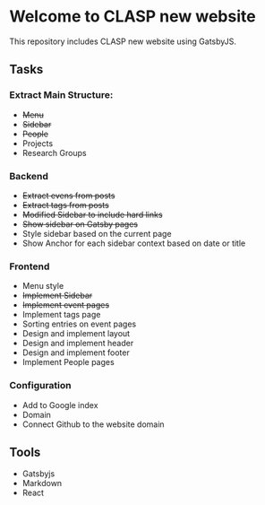 # Welcome to CLASP new website
This repository includes CLASP new website using GatsbyJS.

## Tasks
### Extract Main Structure:
- ~~Menu~~
- ~~Sidebar~~
-  ~~People~~
- Projects
- Research Groups

### Backend
- ~~Extract evens from posts~~
- ~~Extract tags from posts~~
-  ~~Modified Sidebar to include hard links~~
- ~~Show sidebar on Gatsby pages~~
- Style sidebar based on the current page
- Show Anchor for each sidebar context based on date or title

### Frontend
- Menu style
- ~~Implement Sidebar~~
- ~~Implement event pages~~
- Implement tags page
- Sorting entries on event pages
- Design and implement layout
- Design and implement header
- Design and implement footer
- Implement People pages

### Configuration
- Add to Google index
- Domain
- Connect Github to the website domain

## Tools
- Gatsbyjs
- Markdown 
- React

